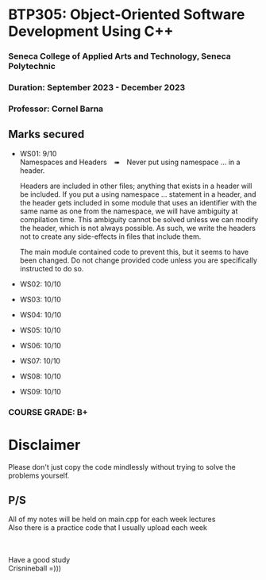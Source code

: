 # BTP305: Object-Oriented Software Development Using C++
### Seneca College of Applied Arts and Technology, Seneca Polytechnic<br />
### Duration: September 2023 - December 2023<br />
### Professor: Cornel Barna <br />


## Marks secured
+ WS01: 9/10<br>
    Namespaces and Headers ➠ Never put using namespace ... in a header.

    Headers are included in other files; anything that exists in a header will be included. If you put a using namespace ... statement in a header, and the header gets included in some module that uses an identifier with the same name as one from the namespace, we will have ambiguity at compilation time. This ambiguity cannot be solved unless we can modify the header, which is not always possible. As such, we write the headers not to create any side-effects in files that include them.

    The main module contained code to prevent this, but it seems to have been changed. Do not change provided code unless you are specifically instructed to do so.

+ WS02: 10/10
  
+ WS03: 10/10

+ WS04: 10/10

+ WS05: 10/10

+ WS06: 10/10

+ WS07: 10/10

+ WS08: 10/10
  
+ WS09: 10/10

### COURSE GRADE: B+


# Disclaimer
Please don't just copy the code mindlessly without trying to solve the problems yourself.

## P/S
All of my notes will be held on main.cpp for each week lectures <br>
Also there is a practice code that I usually upload each week <br>



<br><br>
Have a good study <br>
Crisnineball =)))
